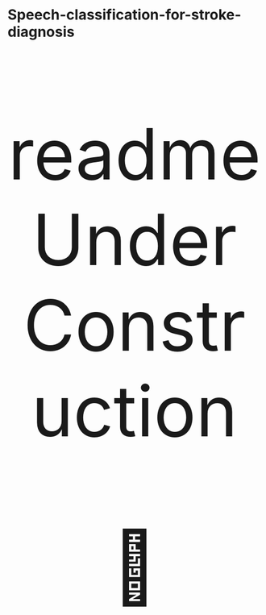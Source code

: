 # Speech-classification-for-stroke-diagnosis
<p style="font-size: 10em; text-align: center; width: 100%;">readme Under Construction</p>
<p style="font-size: 10em; text-align: center; width: 100%;">🚜</p>
